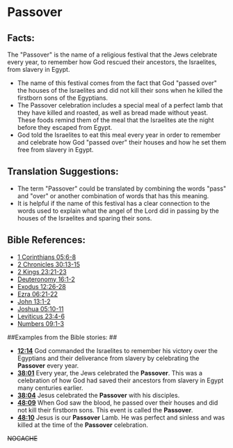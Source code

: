 # Passover #

## Facts: ##

The "Passover" is the name of a religious festival that the Jews celebrate every year, to remember how God rescued their ancestors, the Israelites, from slavery in Egypt.

* The name of this festival comes from the fact that God "passed over" the houses of the Israelites and did not kill their sons when he killed the firstborn sons of the Egyptians.
* The Passover celebration includes a special meal of a perfect lamb that they have killed and roasted, as well as bread made without yeast. These foods remind them of the meal that the Israelites ate the night before they escaped from Egypt.
* God told the Israelites to eat this meal every year in order to remember and celebrate how God "passed over" their houses and how he set them free from slavery in Egypt.

## Translation Suggestions: ##

* The term "Passover" could be translated by combining the words "pass" and "over" or another combination of words that has this meaning.
* It is helpful if the name of this festival has a clear connection to the words used to explain what the angel of the Lord did in passing by the houses of the Israelites and sparing their sons.

## Bible References: ##

* [1 Corinthians 05:6-8](en/tn/1co/help/05/06)
* [2 Chronicles 30:13-15](en/tn/2ch/help/30/13)
* [2 Kings 23:21-23](en/tn/2ki/help/23/21)
* [Deuteronomy 16:1-2](en/tn/deu/help/16/01)
* [Exodus 12:26-28](en/tn/exo/help/12/26)
* [Ezra 06:21-22](en/tn/ezr/help/06/21)
* [John 13:1-2](en/tn/jhn/help/13/01)
* [Joshua 05:10-11](en/tn/jos/help/05/10)
* [Leviticus 23:4-6](en/tn/lev/help/23/04)
* [Numbers 09:1-3](en/tn/num/help/09/01)

##Examples from the Bible stories: ##

* __[12:14](en/tn/obs/help/12/14)__ God commanded the Israelites to remember his victory over the Egyptians and their deliverance from slavery by celebrating the __Passover__  every year.
* __[38:01](en/tn/obs/help/38/01)__ Every year, the Jews celebrated the __Passover__. This was a celebration of how God had saved their ancestors from slavery in Egypt many centuries earlier.
* __[38:04](en/tn/obs/help/38/04)__ Jesus celebrated the __Passover__  with his disciples.
* __[48:09](en/tn/obs/help/48/09)__ When God saw the blood, he passed over their houses and did not kill their firstborn sons. This event is called the __Passover__.
* __[48:10](en/tn/obs/help/48/10)__ Jesus is our __Passover__  Lamb. He was perfect and sinless and was killed at the time of the __Passover__  celebration.


~~NOCACHE~~